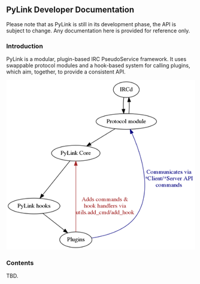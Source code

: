 ## PyLink Developer Documentation

Please note that as PyLink is still in its development phase, the API is subject to change.
Any documentation here is provided for reference only.

### Introduction

PyLink is a modular, plugin-based IRC PseudoService framework. It uses swappable protocol modules and a hook-based system for calling plugins, which aim, together, to provide a consistent API.

![Diagram of PyLink's core structure](core-structure.png)

### Contents

TBD.

